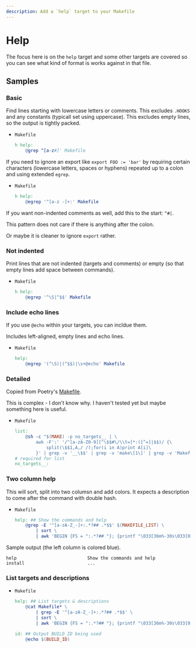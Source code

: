 ```yaml
---
description: Add a `help` target to your Makefile
---
```

# Help

The focus here is on the `help` target and some other targets are covered so you can see what kind of format is works against in that file.


## Samples

### Basic

Find lines starting with lowercase letters or comments. This excludes `.HOOKS` and any constants (typicall set using uppercase). This excludes empty lines, so the output is tightly packed.

- `Makefile`
	```mk
	h help:
		@grep ^[a-z#]' Makefile
	```

If you need to ignore an export like `export FOO := 'bar'` by requiring certain characters (lowercase letters, spaces or hyphens) repeated up to a colon and using extended `egrep`.

- `Makefile`
	```mk
	h help:
		@egrep '^[a-z -]+:' Makefile
	```

If you want non-indented comments as well, add this to the start: `^#|`.

This pattern does not care if there is anything after the colon.

Or maybe it is cleaner to ignore `export` rather.

### Not indented

Print lines that are not indented (targets and comments) or empty (so that empty lines add space between commands).

- `Makefile`
	```mk
	h help:
		@egrep '^\S|^$$' Makefile
	```

### Include echo lines

If you use `@echo` within your targets, you can incldue them.

Includes left-aligned, empty lines and echo lines.

- `Makefile`
	```mk
	help:
		@egrep '(^\S)|(^$$)|\s+@echo' Makefile
	```

### Detailed

Copied from Poetry's [Makefile](https://github.com/python-poetry/poetry/blob/master/Makefile).

This is complex - I don't know why. I haven't tested yet but maybe something here is useful.

- `Makefile`
	```makefile
	list:
		@sh -c "$(MAKE) -p no_targets__ | \
			awk -F':' '/^[a-zA-Z0-9][^\$$#\/\\t=]*:([^=]|$$)/ {\
				split(\$$1,A,/ /);for(i in A)print A[i]\
			}' | grep -v '__\$$' | grep -v 'make\[1\]' | grep -v 'Makefile' | sort"
	# required for list
	no_targets__:

	```

### Two column help

This will sort, split into two columsn and add colors. It expects a description to come after the command with double hash.

- `Makefile`
	```mk
	help: ## Show the commands and help
		@grep -E '^[a-zA-Z_-]+:.*?## .*$$' $(MAKEFILE_LIST) \
            | sort \
            | awk 'BEGIN {FS = ":.*?## "}; {printf "\033[36m%-30s\033[0m %s\n", $$1, $$2}'
	```

Sample output (the left column is colored blue).

```
help                           Show the commands and help
install                        ...
```

### List targets and descriptions

- `Makefile`
	```mk
	help: ## List targets & descriptions
		@cat Makefile* \
            | grep -E '^[a-zA-Z_-]+:.*?## .*$$' \
            | sort \
            | awk 'BEGIN {FS = ":.*?## "}; {printf "\033[36m%-30s\033[0m %s\n", $$1, $$2}'

	id: ## Output BUILD_ID being used
		@echo $(BUILD_ID)
	```

